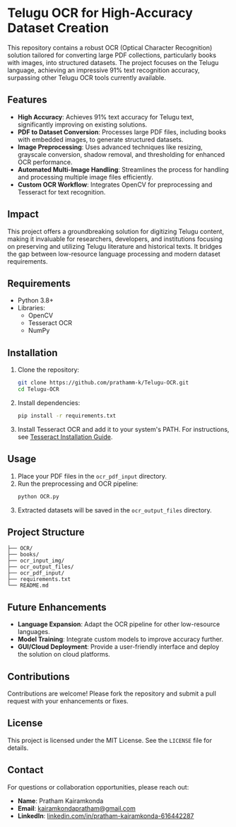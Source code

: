 # Telugu OCR for High-Accuracy Dataset Creation

This repository contains a robust OCR (Optical Character Recognition) solution tailored for converting large PDF collections, particularly books with images, into structured datasets. The project focuses on the Telugu language, achieving an impressive 91% text recognition accuracy, surpassing other Telugu OCR tools currently available.

## Features

- **High Accuracy**: Achieves 91% text accuracy for Telugu text, significantly improving on existing solutions.
- **PDF to Dataset Conversion**: Processes large PDF files, including books with embedded images, to generate structured datasets.
- **Image Preprocessing**: Uses advanced techniques like resizing, grayscale conversion, shadow removal, and thresholding for enhanced OCR performance.
- **Automated Multi-Image Handling**: Streamlines the process for handling and processing multiple image files efficiently.
- **Custom OCR Workflow**: Integrates OpenCV for preprocessing and Tesseract for text recognition.

## Impact

This project offers a groundbreaking solution for digitizing Telugu content, making it invaluable for researchers, developers, and institutions focusing on preserving and utilizing Telugu literature and historical texts. It bridges the gap between low-resource language processing and modern dataset requirements.

## Requirements

- Python 3.8+
- Libraries: 
  - OpenCV
  - Tesseract OCR
  - NumPy

## Installation

1. Clone the repository:
   ```bash
   git clone https://github.com/prathamm-k/Telugu-OCR.git
   cd Telugu-OCR
   ```

2. Install dependencies:
   ```bash
   pip install -r requirements.txt
   ```

3. Install Tesseract OCR and add it to your system's PATH. For instructions, see [Tesseract Installation Guide](https://github.com/tesseract-ocr/tesseract).

## Usage

1. Place your PDF files in the `ocr_pdf_input` directory.
2. Run the preprocessing and OCR pipeline:
   ```bash
   python OCR.py
   ```
3. Extracted datasets will be saved in the `ocr_output_files` directory.

## Project Structure

```
├── OCR/
├── books/
├── ocr_input_img/
├── ocr_output_files/
├── ocr_pdf_input/
├── requirements.txt
└── README.md
```

## Future Enhancements

- **Language Expansion**: Adapt the OCR pipeline for other low-resource languages.
- **Model Training**: Integrate custom models to improve accuracy further.
- **GUI/Cloud Deployment**: Provide a user-friendly interface and deploy the solution on cloud platforms.

## Contributions

Contributions are welcome! Please fork the repository and submit a pull request with your enhancements or fixes.

## License

This project is licensed under the MIT License. See the `LICENSE` file for details.

## Contact

For questions or collaboration opportunities, please reach out:
- **Name**: Pratham Kairamkonda
- **Email**: kairamkondapratham@gmail.com
- **LinkedIn**: [linkedin.com/in/pratham-kairamkonda-616442287](https://linkedin.com/in/pratham-kairamkonda-616442287)
